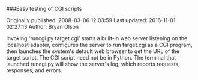 ###Easy testing of CGI scripts

Originally published: 2008-03-06 12:03:59
Last updated: 2016-11-01 02:27:13
Author: Bryan Olson

Invoking 'runcgi.py target.cgi' starts a built-in web server listening on the localhost adapter, configures the server to run target.cgi as a CGI program, then launches the system's default web browser to get the URL of the target script. The CGI script need not be in Python. The terminal that launched runcgi.py will show the server's log, which reports requests, responses, and errors.